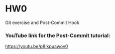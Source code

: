 # HW0
Git exercise and Post-Commit Hook




### YouTube link for the Post-Commit tutorial:
https://youtu.be/p8Ikpuawov0
